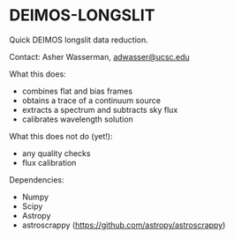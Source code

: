 # DEIMOS-LONGSLIT #
Quick DEIMOS longslit data reduction.

Contact: Asher Wasserman, adwasser@ucsc.edu

What this does:

* combines flat and bias frames
* obtains a trace of a continuum source
* extracts a spectrum and subtracts sky flux
* calibrates wavelength solution

What this does not do (yet!):

* any quality checks
* flux calibration

Dependencies:

* Numpy
* Scipy
* Astropy
* astroscrappy (https://github.com/astropy/astroscrappy)